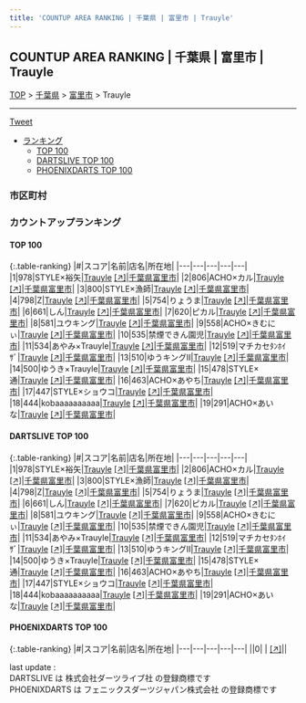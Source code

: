 ```yaml
---
title: 'COUNTUP AREA RANKING | 千葉県 | 富里市 | Trauyle'
---
```

## COUNTUP AREA RANKING | 千葉県 | 富里市 | Trauyle

[TOP](/darts/rank/) > [千葉県](/darts/rank/千葉県/) > [富里市](/darts/rank/千葉県/富里市/) > Trauyle

___

<a href="https://twitter.com/share?ref_src=twsrc%5Etfw" data-text="COUNTUP AREA RANKING | 千葉県富里市Trauyle" class="twitter-share-button" data-hashtags="DARTSLIVE,PHOENIXDARTS,darts,ダーツ" data-show-count="false">Tweet</a>

* [ランキング](#カウントアップランキング)
    * [TOP 100](#top-100)
    * [DARTSLIVE TOP 100](#dartslive-top-100)
    * [PHOENIXDARTS TOP 100](#phoenixdarts-top-100)

### 市区町村

<ul>

</ul>

### カウントアップランキング

#### TOP 100



{:.table-ranking}
|#|スコア|名前|店名|所在地|
|---|---|---|---|---|
|1|978|<span class="rank-name-dl">STYLE×裕矢</span>|<a href="/darts/rank/shops/53b415d7bdaab71b0d9b047a20a7ba1e.html">Trauyle</a> <a href="https://search.dartslive.com/jp/shop/53b415d7bdaab71b0d9b047a20a7ba1e">[↗]</a>|<a href="/darts/rank/千葉県/富里市">千葉県富里市</a>|
|2|806|<span class="rank-name-dl">ACHO×カル</span>|<a href="/darts/rank/shops/53b415d7bdaab71b0d9b047a20a7ba1e.html">Trauyle</a> <a href="https://search.dartslive.com/jp/shop/53b415d7bdaab71b0d9b047a20a7ba1e">[↗]</a>|<a href="/darts/rank/千葉県/富里市">千葉県富里市</a>|
|3|800|<span class="rank-name-dl">STYLE×漁師</span>|<a href="/darts/rank/shops/53b415d7bdaab71b0d9b047a20a7ba1e.html">Trauyle</a> <a href="https://search.dartslive.com/jp/shop/53b415d7bdaab71b0d9b047a20a7ba1e">[↗]</a>|<a href="/darts/rank/千葉県/富里市">千葉県富里市</a>|
|4|798|<span class="rank-name-dl">Z</span>|<a href="/darts/rank/shops/53b415d7bdaab71b0d9b047a20a7ba1e.html">Trauyle</a> <a href="https://search.dartslive.com/jp/shop/53b415d7bdaab71b0d9b047a20a7ba1e">[↗]</a>|<a href="/darts/rank/千葉県/富里市">千葉県富里市</a>|
|5|754|<span class="rank-name-dl">りょうま</span>|<a href="/darts/rank/shops/53b415d7bdaab71b0d9b047a20a7ba1e.html">Trauyle</a> <a href="https://search.dartslive.com/jp/shop/53b415d7bdaab71b0d9b047a20a7ba1e">[↗]</a>|<a href="/darts/rank/千葉県/富里市">千葉県富里市</a>|
|6|661|<span class="rank-name-dl">しん</span>|<a href="/darts/rank/shops/53b415d7bdaab71b0d9b047a20a7ba1e.html">Trauyle</a> <a href="https://search.dartslive.com/jp/shop/53b415d7bdaab71b0d9b047a20a7ba1e">[↗]</a>|<a href="/darts/rank/千葉県/富里市">千葉県富里市</a>|
|7|620|<span class="rank-name-dl">ピカル</span>|<a href="/darts/rank/shops/53b415d7bdaab71b0d9b047a20a7ba1e.html">Trauyle</a> <a href="https://search.dartslive.com/jp/shop/53b415d7bdaab71b0d9b047a20a7ba1e">[↗]</a>|<a href="/darts/rank/千葉県/富里市">千葉県富里市</a>|
|8|581|<span class="rank-name-dl">ユウキング</span>|<a href="/darts/rank/shops/53b415d7bdaab71b0d9b047a20a7ba1e.html">Trauyle</a> <a href="https://search.dartslive.com/jp/shop/53b415d7bdaab71b0d9b047a20a7ba1e">[↗]</a>|<a href="/darts/rank/千葉県/富里市">千葉県富里市</a>|
|9|558|<span class="rank-name-dl">ACHO×きむにぃ</span>|<a href="/darts/rank/shops/53b415d7bdaab71b0d9b047a20a7ba1e.html">Trauyle</a> <a href="https://search.dartslive.com/jp/shop/53b415d7bdaab71b0d9b047a20a7ba1e">[↗]</a>|<a href="/darts/rank/千葉県/富里市">千葉県富里市</a>|
|10|535|<span class="rank-name-dl">禁煙できん園児</span>|<a href="/darts/rank/shops/53b415d7bdaab71b0d9b047a20a7ba1e.html">Trauyle</a> <a href="https://search.dartslive.com/jp/shop/53b415d7bdaab71b0d9b047a20a7ba1e">[↗]</a>|<a href="/darts/rank/千葉県/富里市">千葉県富里市</a>|
|11|534|<span class="rank-name-dl">あやみ×Trauyle</span>|<a href="/darts/rank/shops/53b415d7bdaab71b0d9b047a20a7ba1e.html">Trauyle</a> <a href="https://search.dartslive.com/jp/shop/53b415d7bdaab71b0d9b047a20a7ba1e">[↗]</a>|<a href="/darts/rank/千葉県/富里市">千葉県富里市</a>|
|12|519|<span class="rank-name-dl">マチカセﾀﾝﾎｲｻﾞ</span>|<a href="/darts/rank/shops/53b415d7bdaab71b0d9b047a20a7ba1e.html">Trauyle</a> <a href="https://search.dartslive.com/jp/shop/53b415d7bdaab71b0d9b047a20a7ba1e">[↗]</a>|<a href="/darts/rank/千葉県/富里市">千葉県富里市</a>|
|13|510|<span class="rank-name-dl">ゆうキングⅡ</span>|<a href="/darts/rank/shops/53b415d7bdaab71b0d9b047a20a7ba1e.html">Trauyle</a> <a href="https://search.dartslive.com/jp/shop/53b415d7bdaab71b0d9b047a20a7ba1e">[↗]</a>|<a href="/darts/rank/千葉県/富里市">千葉県富里市</a>|
|14|500|<span class="rank-name-dl">ゆうき×Trauyle</span>|<a href="/darts/rank/shops/53b415d7bdaab71b0d9b047a20a7ba1e.html">Trauyle</a> <a href="https://search.dartslive.com/jp/shop/53b415d7bdaab71b0d9b047a20a7ba1e">[↗]</a>|<a href="/darts/rank/千葉県/富里市">千葉県富里市</a>|
|15|478|<span class="rank-name-dl">STYLE×通</span>|<a href="/darts/rank/shops/53b415d7bdaab71b0d9b047a20a7ba1e.html">Trauyle</a> <a href="https://search.dartslive.com/jp/shop/53b415d7bdaab71b0d9b047a20a7ba1e">[↗]</a>|<a href="/darts/rank/千葉県/富里市">千葉県富里市</a>|
|16|463|<span class="rank-name-dl">ACHO×あやち</span>|<a href="/darts/rank/shops/53b415d7bdaab71b0d9b047a20a7ba1e.html">Trauyle</a> <a href="https://search.dartslive.com/jp/shop/53b415d7bdaab71b0d9b047a20a7ba1e">[↗]</a>|<a href="/darts/rank/千葉県/富里市">千葉県富里市</a>|
|17|447|<span class="rank-name-dl">STYLE×ショウコ</span>|<a href="/darts/rank/shops/53b415d7bdaab71b0d9b047a20a7ba1e.html">Trauyle</a> <a href="https://search.dartslive.com/jp/shop/53b415d7bdaab71b0d9b047a20a7ba1e">[↗]</a>|<a href="/darts/rank/千葉県/富里市">千葉県富里市</a>|
|18|444|<span class="rank-name-dl">kobaaaaaaaaaa</span>|<a href="/darts/rank/shops/53b415d7bdaab71b0d9b047a20a7ba1e.html">Trauyle</a> <a href="https://search.dartslive.com/jp/shop/53b415d7bdaab71b0d9b047a20a7ba1e">[↗]</a>|<a href="/darts/rank/千葉県/富里市">千葉県富里市</a>|
|19|291|<span class="rank-name-dl">ACHO×あいな</span>|<a href="/darts/rank/shops/53b415d7bdaab71b0d9b047a20a7ba1e.html">Trauyle</a> <a href="https://search.dartslive.com/jp/shop/53b415d7bdaab71b0d9b047a20a7ba1e">[↗]</a>|<a href="/darts/rank/千葉県/富里市">千葉県富里市</a>|


#### DARTSLIVE TOP 100



{:.table-ranking}
|#|スコア|名前|店名|所在地|
|---|---|---|---|---|
|1|978|<span class="rank-name-dl">STYLE×裕矢</span>|<a href="/darts/rank/shops/53b415d7bdaab71b0d9b047a20a7ba1e.html">Trauyle</a> <a href="https://search.dartslive.com/jp/shop/53b415d7bdaab71b0d9b047a20a7ba1e">[↗]</a>|<a href="/darts/rank/千葉県/富里市">千葉県富里市</a>|
|2|806|<span class="rank-name-dl">ACHO×カル</span>|<a href="/darts/rank/shops/53b415d7bdaab71b0d9b047a20a7ba1e.html">Trauyle</a> <a href="https://search.dartslive.com/jp/shop/53b415d7bdaab71b0d9b047a20a7ba1e">[↗]</a>|<a href="/darts/rank/千葉県/富里市">千葉県富里市</a>|
|3|800|<span class="rank-name-dl">STYLE×漁師</span>|<a href="/darts/rank/shops/53b415d7bdaab71b0d9b047a20a7ba1e.html">Trauyle</a> <a href="https://search.dartslive.com/jp/shop/53b415d7bdaab71b0d9b047a20a7ba1e">[↗]</a>|<a href="/darts/rank/千葉県/富里市">千葉県富里市</a>|
|4|798|<span class="rank-name-dl">Z</span>|<a href="/darts/rank/shops/53b415d7bdaab71b0d9b047a20a7ba1e.html">Trauyle</a> <a href="https://search.dartslive.com/jp/shop/53b415d7bdaab71b0d9b047a20a7ba1e">[↗]</a>|<a href="/darts/rank/千葉県/富里市">千葉県富里市</a>|
|5|754|<span class="rank-name-dl">りょうま</span>|<a href="/darts/rank/shops/53b415d7bdaab71b0d9b047a20a7ba1e.html">Trauyle</a> <a href="https://search.dartslive.com/jp/shop/53b415d7bdaab71b0d9b047a20a7ba1e">[↗]</a>|<a href="/darts/rank/千葉県/富里市">千葉県富里市</a>|
|6|661|<span class="rank-name-dl">しん</span>|<a href="/darts/rank/shops/53b415d7bdaab71b0d9b047a20a7ba1e.html">Trauyle</a> <a href="https://search.dartslive.com/jp/shop/53b415d7bdaab71b0d9b047a20a7ba1e">[↗]</a>|<a href="/darts/rank/千葉県/富里市">千葉県富里市</a>|
|7|620|<span class="rank-name-dl">ピカル</span>|<a href="/darts/rank/shops/53b415d7bdaab71b0d9b047a20a7ba1e.html">Trauyle</a> <a href="https://search.dartslive.com/jp/shop/53b415d7bdaab71b0d9b047a20a7ba1e">[↗]</a>|<a href="/darts/rank/千葉県/富里市">千葉県富里市</a>|
|8|581|<span class="rank-name-dl">ユウキング</span>|<a href="/darts/rank/shops/53b415d7bdaab71b0d9b047a20a7ba1e.html">Trauyle</a> <a href="https://search.dartslive.com/jp/shop/53b415d7bdaab71b0d9b047a20a7ba1e">[↗]</a>|<a href="/darts/rank/千葉県/富里市">千葉県富里市</a>|
|9|558|<span class="rank-name-dl">ACHO×きむにぃ</span>|<a href="/darts/rank/shops/53b415d7bdaab71b0d9b047a20a7ba1e.html">Trauyle</a> <a href="https://search.dartslive.com/jp/shop/53b415d7bdaab71b0d9b047a20a7ba1e">[↗]</a>|<a href="/darts/rank/千葉県/富里市">千葉県富里市</a>|
|10|535|<span class="rank-name-dl">禁煙できん園児</span>|<a href="/darts/rank/shops/53b415d7bdaab71b0d9b047a20a7ba1e.html">Trauyle</a> <a href="https://search.dartslive.com/jp/shop/53b415d7bdaab71b0d9b047a20a7ba1e">[↗]</a>|<a href="/darts/rank/千葉県/富里市">千葉県富里市</a>|
|11|534|<span class="rank-name-dl">あやみ×Trauyle</span>|<a href="/darts/rank/shops/53b415d7bdaab71b0d9b047a20a7ba1e.html">Trauyle</a> <a href="https://search.dartslive.com/jp/shop/53b415d7bdaab71b0d9b047a20a7ba1e">[↗]</a>|<a href="/darts/rank/千葉県/富里市">千葉県富里市</a>|
|12|519|<span class="rank-name-dl">マチカセﾀﾝﾎｲｻﾞ</span>|<a href="/darts/rank/shops/53b415d7bdaab71b0d9b047a20a7ba1e.html">Trauyle</a> <a href="https://search.dartslive.com/jp/shop/53b415d7bdaab71b0d9b047a20a7ba1e">[↗]</a>|<a href="/darts/rank/千葉県/富里市">千葉県富里市</a>|
|13|510|<span class="rank-name-dl">ゆうキングⅡ</span>|<a href="/darts/rank/shops/53b415d7bdaab71b0d9b047a20a7ba1e.html">Trauyle</a> <a href="https://search.dartslive.com/jp/shop/53b415d7bdaab71b0d9b047a20a7ba1e">[↗]</a>|<a href="/darts/rank/千葉県/富里市">千葉県富里市</a>|
|14|500|<span class="rank-name-dl">ゆうき×Trauyle</span>|<a href="/darts/rank/shops/53b415d7bdaab71b0d9b047a20a7ba1e.html">Trauyle</a> <a href="https://search.dartslive.com/jp/shop/53b415d7bdaab71b0d9b047a20a7ba1e">[↗]</a>|<a href="/darts/rank/千葉県/富里市">千葉県富里市</a>|
|15|478|<span class="rank-name-dl">STYLE×通</span>|<a href="/darts/rank/shops/53b415d7bdaab71b0d9b047a20a7ba1e.html">Trauyle</a> <a href="https://search.dartslive.com/jp/shop/53b415d7bdaab71b0d9b047a20a7ba1e">[↗]</a>|<a href="/darts/rank/千葉県/富里市">千葉県富里市</a>|
|16|463|<span class="rank-name-dl">ACHO×あやち</span>|<a href="/darts/rank/shops/53b415d7bdaab71b0d9b047a20a7ba1e.html">Trauyle</a> <a href="https://search.dartslive.com/jp/shop/53b415d7bdaab71b0d9b047a20a7ba1e">[↗]</a>|<a href="/darts/rank/千葉県/富里市">千葉県富里市</a>|
|17|447|<span class="rank-name-dl">STYLE×ショウコ</span>|<a href="/darts/rank/shops/53b415d7bdaab71b0d9b047a20a7ba1e.html">Trauyle</a> <a href="https://search.dartslive.com/jp/shop/53b415d7bdaab71b0d9b047a20a7ba1e">[↗]</a>|<a href="/darts/rank/千葉県/富里市">千葉県富里市</a>|
|18|444|<span class="rank-name-dl">kobaaaaaaaaaa</span>|<a href="/darts/rank/shops/53b415d7bdaab71b0d9b047a20a7ba1e.html">Trauyle</a> <a href="https://search.dartslive.com/jp/shop/53b415d7bdaab71b0d9b047a20a7ba1e">[↗]</a>|<a href="/darts/rank/千葉県/富里市">千葉県富里市</a>|
|19|291|<span class="rank-name-dl">ACHO×あいな</span>|<a href="/darts/rank/shops/53b415d7bdaab71b0d9b047a20a7ba1e.html">Trauyle</a> <a href="https://search.dartslive.com/jp/shop/53b415d7bdaab71b0d9b047a20a7ba1e">[↗]</a>|<a href="/darts/rank/千葉県/富里市">千葉県富里市</a>|


#### PHOENIXDARTS TOP 100



{:.table-ranking}
|#|スコア|名前|店名|所在地|
|---|---|---|---|---|
||0|<span class="rank-name-dl"> </span>|<a href="/darts/rank/shops/.html"></a> <a href="">[↗]</a>|<a href="/darts/rank//"></a>|


<div class="footer border-top border-gray-light mt-5 pt-3 text-right text-gray">
    last update : <span style="font-weight: italic" id="foot_last_modified"></span><br />
    DARTSLIVE は 株式会社ダーツライブ社 の登録商標です<br />
    PHOENIXDARTS は フェニックスダーツジャパン株式会社 の登録商標です<br />
</div>

<script src="https://cdnjs.cloudflare.com/ajax/libs/jquery.tablesorter/2.31.3/js/jquery.tablesorter.min.js" integrity="sha512-qzgd5cYSZcosqpzpn7zF2ZId8f/8CHmFKZ8j7mU4OUXTNRd5g+ZHBPsgKEwoqxCtdQvExE5LprwwPAgoicguNg==" crossorigin="anonymous" referrerpolicy="no-referrer"></script>
<link rel="stylesheet" href="https://cdnjs.cloudflare.com/ajax/libs/jquery.tablesorter/2.31.3/css/theme.default.min.css" integrity="sha512-wghhOJkjQX0Lh3NSWvNKeZ0ZpNn+SPVXX1Qyc9OCaogADktxrBiBdKGDoqVUOyhStvMBmJQ8ZdMHiR3wuEq8+w==" crossorigin="anonymous" referrerpolicy="no-referrer" />
<script>
$(function() {
    $(".table-ranking").tablesorter({sortList:[[0, 0]]});
    $("#foot_last_modified").text(formatDate(new Date(document.lastModified), 'yyyy-MM-dd HH:mm:ss'));
});
</script>

<script async src="https://platform.twitter.com/widgets.js" charset="utf-8"></script>
